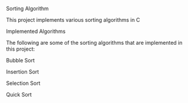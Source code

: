 Sorting Algorithm

This project implements various sorting algorithms in C

Implemented Algorithms

The following are some of the  sorting algorithms that are implemented in this project:

Bubble Sort

Insertion Sort

Selection Sort

Quick Sort
